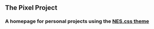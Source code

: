 ## The Pixel Project
### A homepage for personal projects using the [NES.css theme](https://nostalgic-css.github.io/NES.css/)

